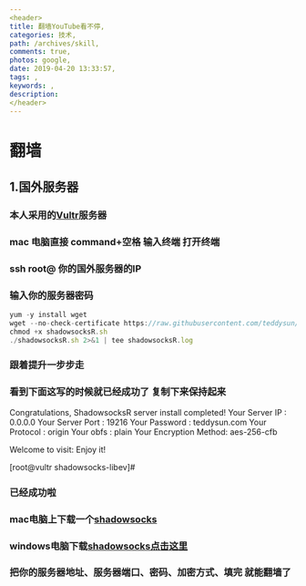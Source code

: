 ```yaml
---
<header>
title: 翻墙YouTube看不停,
categories: 技术,
path: /archives/skill,
comments: true,
photos: google,
date: 2019-04-20 13:33:57,
tags: ,
keywords: ,
description: 
</header>
---
```


<!-- [TOC] -->
# 翻墙
##  1.国外服务器

### 本人采用的[Vultr](https://www.vultr.com/?ref=8039983,"vultr")服务器
### mac 电脑直接 command+空格 输入终端 打开终端
### ssh root@ 你的国外服务器的IP
### 输入你的服务器密码 
```js
yum -y install wget
wget --no-check-certificate https://raw.githubusercontent.com/teddysun/shadowsocks_install/master/shadowsocksR.sh
chmod +x shadowsocksR.sh
./shadowsocksR.sh 2>&1 | tee shadowsocksR.log
```
### 跟着提升一步步走 
### 看到下面这写的时候就已经成功了  复制下来保持起来
Congratulations, ShadowsocksR server install completed!
Your Server IP        :  0.0.0.0
Your Server Port      :  19216 
Your Password         :  teddysun.com 
Your Protocol         :  origin 
Your obfs             :  plain 
Your Encryption Method:  aes-256-cfb 

Welcome to visit:
Enjoy it!

[root@vultr shadowsocks-libev]#

### 已经成功啦

### mac电脑上下载一个[shadowsocks](http://www.emptyus.com/data/ssx-mac-v33.zip)
### windows电脑下载[shadowsocks点击这里](http://www.emptyus.com/data/ssx-win-v416.zip)
### 把你的服务器地址、服务器端口、密码、加密方式、填完 就能翻墙了


